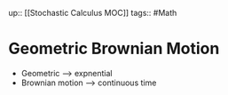 up:: [[Stochastic Calculus MOC]]
tags:: #Math
# Geometric Brownian Motion
- Geometric --> expnential
- Brownian motion --> continuous time